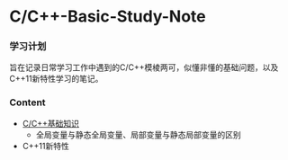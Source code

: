 # C/C++-Basic-Study-Note
### 学习计划
旨在记录日常学习工作中遇到的C/C++模棱两可，似懂非懂的基础问题，以及C++11新特性学习的笔记。

### Content
- [C/C++基础知识](https://github.com/Yolanda-lyz/C-C--Basic-Study-Note/blob/main/C%2B%2B%E5%9F%BA%E7%A1%80%E7%9F%A5%E8%AF%86.md)
  - 全局变量与静态全局变量、局部变量与静态局部变量的区别
- C++11新特性
